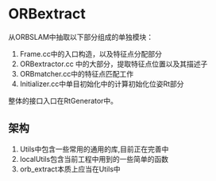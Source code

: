 # ORBextract

从ORBSLAM中抽取以下部分组成的单独模块：

1. Frame.cc中的入口构造，以及特征点分配部分
2. ORBextractor.cc 中的大部分，提取特征点位置以及其描述子
3. ORBmatcher.cc中的特征点匹配工作
4. Initializer.cc中单目初始化中的计算初始化位姿Rt部分

整体的接口入口在RtGenerator中。

## 架构

1. Utils中包含一些常用的通用的库,目前正在完善中
2. localUtils包含当前工程中用到的一些简单的函数
3. orb_extract本质上应当在Utils中
